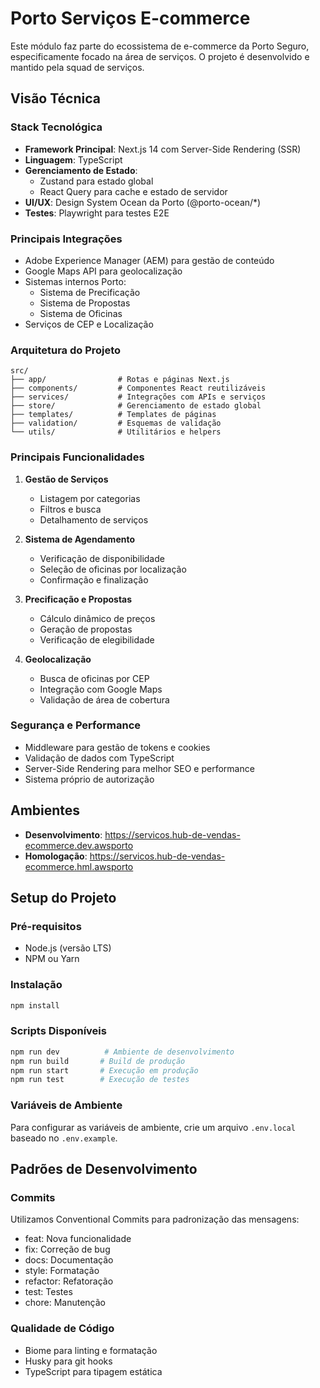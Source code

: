 # Porto Serviços E-commerce

Este módulo faz parte do ecossistema de e-commerce da Porto Seguro, especificamente focado na área de serviços. O projeto é desenvolvido e mantido pela squad de serviços.

## Visão Técnica

### Stack Tecnológica
- **Framework Principal**: Next.js 14 com Server-Side Rendering (SSR)
- **Linguagem**: TypeScript
- **Gerenciamento de Estado**:
  - Zustand para estado global
  - React Query para cache e estado de servidor
- **UI/UX**: Design System Ocean da Porto (@porto-ocean/*)
- **Testes**: Playwright para testes E2E

### Principais Integrações
- Adobe Experience Manager (AEM) para gestão de conteúdo
- Google Maps API para geolocalização
- Sistemas internos Porto:
  - Sistema de Precificação
  - Sistema de Propostas
  - Sistema de Oficinas
- Serviços de CEP e Localização

### Arquitetura do Projeto

```
src/
├── app/                # Rotas e páginas Next.js
├── components/         # Componentes React reutilizáveis
├── services/           # Integrações com APIs e serviços
├── store/              # Gerenciamento de estado global
├── templates/          # Templates de páginas
├── validation/         # Esquemas de validação
└── utils/              # Utilitários e helpers
```

### Principais Funcionalidades

1. **Gestão de Serviços**
   - Listagem por categorias
   - Filtros e busca
   - Detalhamento de serviços

2. **Sistema de Agendamento**
   - Verificação de disponibilidade
   - Seleção de oficinas por localização
   - Confirmação e finalização

3. **Precificação e Propostas**
   - Cálculo dinâmico de preços
   - Geração de propostas
   - Verificação de elegibilidade

4. **Geolocalização**
   - Busca de oficinas por CEP
   - Integração com Google Maps
   - Validação de área de cobertura

### Segurança e Performance

- Middleware para gestão de tokens e cookies
- Validação de dados com TypeScript
- Server-Side Rendering para melhor SEO e performance
- Sistema próprio de autorização

## Ambientes

- **Desenvolvimento**: https://servicos.hub-de-vendas-ecommerce.dev.awsporto
- **Homologação**: https://servicos.hub-de-vendas-ecommerce.hml.awsporto

## Setup do Projeto

### Pré-requisitos
- Node.js (versão LTS)
- NPM ou Yarn

### Instalação
```bash
npm install
```

### Scripts Disponíveis
```bash
npm run dev          # Ambiente de desenvolvimento
npm run build       # Build de produção
npm run start       # Execução em produção
npm run test        # Execução de testes
```

### Variáveis de Ambiente
Para configurar as variáveis de ambiente, crie um arquivo `.env.local` baseado no `.env.example`.

## Padrões de Desenvolvimento

### Commits
Utilizamos Conventional Commits para padronização das mensagens:
- feat: Nova funcionalidade
- fix: Correção de bug
- docs: Documentação
- style: Formatação
- refactor: Refatoração
- test: Testes
- chore: Manutenção

### Qualidade de Código
- Biome para linting e formatação
- Husky para git hooks
- TypeScript para tipagem estática
